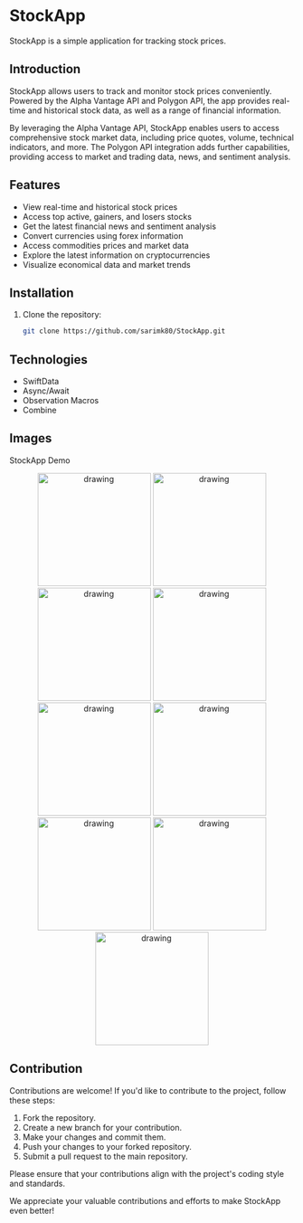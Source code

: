 # StockApp

StockApp is a simple application for tracking stock prices.

## Introduction

StockApp allows users to track and monitor stock prices conveniently. Powered by the Alpha Vantage API and Polygon API, the app provides real-time and historical stock data, as well as a range of financial information.

By leveraging the Alpha Vantage API, StockApp enables users to access comprehensive stock market data, including price quotes, volume, technical indicators, and more. The Polygon API integration adds further capabilities, providing access to market and trading data, news, and sentiment analysis.

## Features

- View real-time and historical stock prices
- Access top active, gainers, and losers stocks
- Get the latest financial news and sentiment analysis
- Convert currencies using forex information
- Access commodities prices and market data
- Explore the latest information on cryptocurrencies
- Visualize economical data and market trends

## Installation

1. Clone the repository:

   ```bash
   git clone https://github.com/sarimk80/StockApp.git 

## Technologies

- SwiftData
- Async/Await
- Observation Macros
- Combine

## Images

StockApp Demo

<div align="center">
    <img src="StockApp/readMeAssets/Simulator Screenshot - iPhone 14 Pro - 2023-07-11 at 12.01.20.png" alt="drawing" width="200"/>
    <img src="StockApp/readMeAssets/Simulator Screenshot - iPhone 14 Pro - 2023-07-11 at 12.01.24.png" alt="drawing" width="200"/>
    <img src="StockApp/readMeAssets/Simulator Screenshot - iPhone 14 Pro - 2023-07-11 at 14.55.53.png" alt="drawing" width="200"/>
    <img src="StockApp/readMeAssets/Simulator Screenshot - iPhone 14 Pro - 2023-07-11 at 14.56.11.png" alt="drawing" width="200"/>
    <img src="StockApp/readMeAssets/Simulator Screenshot - iPhone 14 Pro - 2023-07-11 at 14.56.32.png" alt="drawing" width="200"/>
    <img src="StockApp/readMeAssets/Simulator Screenshot - iPhone 14 Pro - 2023-07-12 at 13.45.33.png" alt="drawing" width="200"/>
    <img src="StockApp/readMeAssets/Simulator Screenshot - iPhone 14 Pro - 2023-07-12 at 13.45.37.png" alt="drawing" width="200"/>
    <img src="StockApp/readMeAssets/Simulator Screenshot - iPhone 14 Pro - 2023-07-12 at 13.45.40.png" alt="drawing" width="200"/>
    <img src="StockApp/readMeAssets/Simulator Screenshot - iPhone 14 Pro - 2023-07-12 at 13.45.46.png" alt="drawing" width="200"/>
</div>

## Contribution

Contributions are welcome! If you'd like to contribute to the project, follow these steps:

1. Fork the repository.
2. Create a new branch for your contribution.
3. Make your changes and commit them.
4. Push your changes to your forked repository.
5. Submit a pull request to the main repository.

Please ensure that your contributions align with the project's coding style and standards.

We appreciate your valuable contributions and efforts to make StockApp even better!
